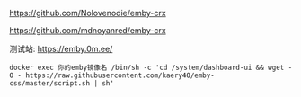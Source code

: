 https://github.com/Nolovenodie/emby-crx

https://github.com/mdnoyanred/emby-crx


测试站: https://emby.0m.ee/
```shell script
docker exec 你的emby镜像名 /bin/sh -c 'cd /system/dashboard-ui && wget -O - https://raw.githubusercontent.com/kaery40/emby-css/master/script.sh | sh'
```

